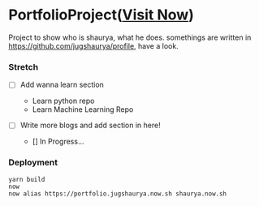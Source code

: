 # PortfolioProject([Visit Now](shaurya.now.sh))

Project to show who is shaurya, what he does.
somethings are written in https://github.com/jugshaurya/profile, have a look.

### Stretch

- [ ] Add wanna learn section

  - Learn python repo
  - Learn Machine Learning Repo

- [ ] Write more blogs and add section in here!
  - [] In Progress...

### Deployment

```
yarn build
now
now alias https://portfolio.jugshaurya.now.sh shaurya.now.sh
```
